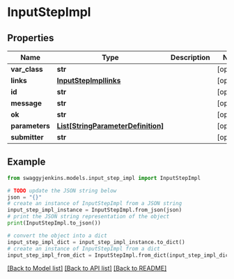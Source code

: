 # InputStepImpl


## Properties

Name | Type | Description | Notes
------------ | ------------- | ------------- | -------------
**var_class** | **str** |  | [optional] 
**links** | [**InputStepImpllinks**](InputStepImpllinks.md) |  | [optional] 
**id** | **str** |  | [optional] 
**message** | **str** |  | [optional] 
**ok** | **str** |  | [optional] 
**parameters** | [**List[StringParameterDefinition]**](StringParameterDefinition.md) |  | [optional] 
**submitter** | **str** |  | [optional] 

## Example

```python
from swaggyjenkins.models.input_step_impl import InputStepImpl

# TODO update the JSON string below
json = "{}"
# create an instance of InputStepImpl from a JSON string
input_step_impl_instance = InputStepImpl.from_json(json)
# print the JSON string representation of the object
print(InputStepImpl.to_json())

# convert the object into a dict
input_step_impl_dict = input_step_impl_instance.to_dict()
# create an instance of InputStepImpl from a dict
input_step_impl_from_dict = InputStepImpl.from_dict(input_step_impl_dict)
```
[[Back to Model list]](../README.md#documentation-for-models) [[Back to API list]](../README.md#documentation-for-api-endpoints) [[Back to README]](../README.md)


